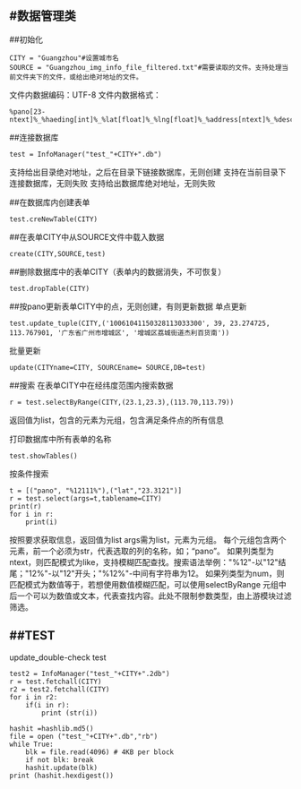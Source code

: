 #数据管理类
---------------
##初始化
```
CITY = "Guangzhou"#设置城市名
SOURCE = "Guangzhou_img_info_file_filtered.txt"#需要读取的文件。支持处理当前文件夹下的文件，或给出绝对地址的文件。
```
文件内数据编码：UTF-8
文件内数据格式：

```
%pano[23-ntext]%_%haeding[int]%_%lat[float]%_%lng[float]%_%address[ntext]%_%description[ntext]%\n
```

##连接数据库
```
test = InfoManager("test_"+CITY+".db")
```
支持给出目录绝对地址，之后在目录下链接数据库，无则创建
支持在当前目录下连接数据库，无则失败
支持给出数据库绝对地址，无则失败

##在数据库内创建表单
```
test.creNewTable(CITY)
```

##在表单CITY中从SOURCE文件中载入数据
```
create(CITY,SOURCE,test)
```

##删除数据库中的表单CITY（表单内的数据消失，不可恢复）
```
test.dropTable(CITY)
```

##按pano更新表单CITY中的点，无则创建，有则更新数据
单点更新
```
test.update_tuple(CITY,('10061041150328113033300', 39, 23.274725, 113.767901, '广东省广州市增城区', '增城区荔城街道杰利百货南'))
```
批量更新
```
update(CITYname=CITY, SOURCEname= SOURCE,DB=test)
```

##搜索
在表单CITY中在经纬度范围内搜索数据
```
r = test.selectByRange(CITY,(23.1,23.3),(113.70,113.79))
```
返回值为list，包含的元素为元组，包含满足条件点的所有信息

打印数据库中所有表单的名称
```
test.showTables()
```

按条件搜索
```
t = [("pano", "%12111%"),("lat","23.3121")]
r = test.select(args=t,tablename=CITY)
print(r)
for i in r:
    print(i)
```
按照要求获取信息，返回值为list
args需为list，元素为元组。
每个元组包含两个元素，前一个必须为str，代表选取的列的名称，如；“pano”。
如果列类型为ntext，则匹配模式为like，支持模糊匹配查找。搜索语法举例："%12"-以"12"结尾；"12%"-以"12"开头；"%12%"-中间有字符串为12。
如果列类型为num，则匹配模式为数值等于，若想使用数值模糊匹配，可以使用selectByRange
元组中后一个可以为数值或文本，代表查找内容。此处不限制参数类型，由上游模块过滤筛选。


##TEST
------------
update_double-check test
```
test2 = InfoManager("test_"+CITY+".2db")
r = test.fetchall(CITY)
r2 = test2.fetchall(CITY)
for i in r2:
    if(i in r):
        print (str(i))
```

```
hashit =hashlib.md5()
file = open ("test_"+CITY+".db","rb")
while True:
    blk = file.read(4096) # 4KB per block
    if not blk: break
    hashit.update(blk)
print (hashit.hexdigest())
```